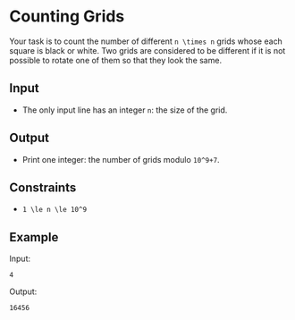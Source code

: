 # Counting Grids 

Your task is to count the number of different ```n \times n``` grids whose each square is black or white.
Two grids are considered to be different if it is not possible to rotate one of them so that they look the same.
## Input
- The only input line has an integer ```n```: the size of the grid.
## Output
- Print one integer: the number of grids modulo ```10^9+7```.
## Constraints

- ```1 \le n \le 10^9```

## Example
Input:
```
4
```

Output:
```
16456
```

